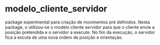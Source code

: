 # modelo_cliente_servidor

package experimental para criação de movimentos pré definidos. Nesta package, o utilizou-se o modelo cliente servidor para que o cliente envie a posição pretendida e o servidor a execute. No fim da execução, o servidor fica a escuta de uma nova ordem de posição e orientação. 
